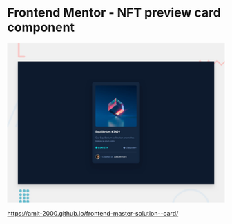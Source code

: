 # Frontend Mentor - NFT preview card component

![Design preview for the NFT preview card component coding challenge](./design/desktop-preview.jpg)

https://amit-2000.github.io/frontend-master-solution--card/
